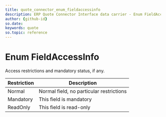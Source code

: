 ```yaml
---
title: quote_connector_enum_fieldaccessinfo
description: ERP Quote Connector Interface data carrier - Enum FieldAccessInfo
author: {github-id}
so.date:
keywords: quote
so.topic: reference
---
```


# Enum FieldAccessInfo

Access restrictions and mandatory status, if any.

| Restriction | Description |
|---|---|
| Normal | Normal field, no particular restrictions |
| Mandatory | This field is mandatory |
| ReadOnly | This field is read-only |
